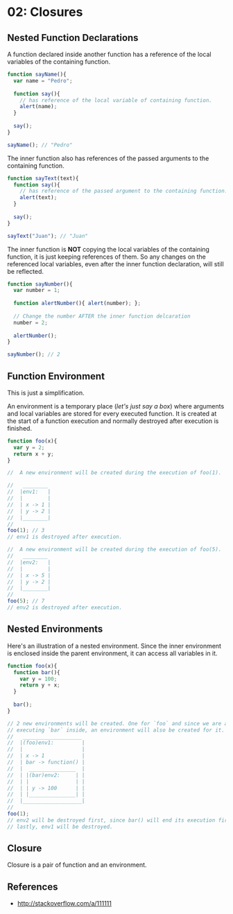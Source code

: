 # 02: Closures


## Nested Function Declarations

A function declared inside another function has a reference of the local variables of the containing function.

```js
function sayName(){
  var name = "Pedro";
  
  function say(){ 
    // has reference of the local variable of containing function.
    alert(name);
  }
  
  say();
}

sayName(); // "Pedro"
```

The inner function also has references of the passed arguments to the containing function.

```js
function sayText(text){
  function say(){
    // has reference of the passed argument to the containing function.
    alert(text);
  }
  
  say();
}

sayText("Juan"); // "Juan"
```

The inner function is **NOT** copying the local variables of the containing function, it is just keeping references of them.
So any changes on the referenced local variables, even after the inner function declaration, will still be reflected.

```js
function sayNumber(){
  var number = 1;
  
  function alertNumber(){ alert(number); };
  
  // Change the number AFTER the inner function delcaration
  number = 2;
  
  alertNumber();
}

sayNumber(); // 2
```

## Function Environment

This is just a simplification.

An environment is a temporary place (*let's just say a box*) where arguments and local variables are stored for every executed function. It is created at the start of a function execution and normally destroyed after execution is finished.

```js
function foo(x){
  var y = 2;
  return x + y;
}

//  A new environment will be created during the execution of foo(1).

//   ________
//  |env1:   |
//  |        |
//  | x -> 1 |
//  | y -> 2 |
//  |________|
//
foo(1); // 3
// env1 is destroyed after execution.

//  A new environment will be created during the execution of foo(5).
//   ________
//  |env2:   |
//  |        |
//  | x -> 5 |
//  | y -> 2 |
//  |________|
//
foo(5); // 7
// env2 is destroyed after execution.
```

## Nested Environments

Here's an illustration of a nested environment. Since the inner environment is enclosed inside the parent environment, it can access all variables in it.

```js
function foo(x){
  function bar(){
    var y = 100;
    return y + x;
  }
  
  bar();
}

// 2 new environments will be created. One for `foo` and since we are also
// executing `bar` inside, an environment will also be created for it.
//   ___________________
//  |(foo)env1:         |
//  |                   |
//  | x -> 1            |
//  | bar -> function() |
//  |  _______________  |
//  | |(bar)env2:     | |
//  | |               | |
//  | | y -> 100      | |
//  | |_______________| |
//  |___________________|
//
foo(1);
// env2 will be destroyed first, since bar() will end its execution first.
// lastly, env1 will be destroyed.
```


## Closure

Closure is a pair of function and an environment.

## References
- http://stackoverflow.com/a/111111
